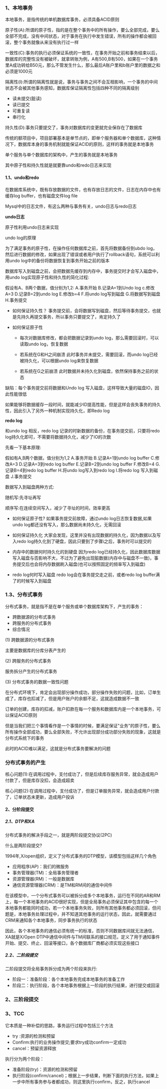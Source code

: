 ### 1、本地事务

本地事务，是指传统的单机数据库事务，必须具备ACID原则

原子性(A):所谓的原子性，指的是在整个事务中的所有操作，要么全部完成，要么全部不完成，没有中间状态，对于事务在执行中发生错误，所有的操作都会被回滚，整个事务就像从来没有执行过一样

一致性(C):事务的执行必须保证系统的一致性，在事务开始之前和事务结束以后，数据库的完整性没有被破坏，就拿转账为例，A有500,B有500，如果在一个事务里A成功转给B50元，那么不管发生什么，那么最后A账户里和b账户里的数据之和必须是1000元

隔离性(I):所谓的隔离性就是说，事务与事务之间不会互相影响，一个事务的中间状态不会被其他事务感知，数据库保证隔离性包括四种不同的隔离级别

- 读未提交(脏读)
- 读已提交
- 可重复读
- 串行化

持久性(D):事务只要提交了，事务对数据库的变更就完全保存在了数据库

传统的额项目中，项目部署基本是单节点的，即单个服务器和单个数据库，这种情况下，数据库本身的事务机制就能保证ACID的原则，这样的事务就是本地事务

单个服务与单个数据库的架构中，产生的事务就是本地事务

其中原子性和持久性就是就要靠undo和redo日志来实现

#### 1.1、undo和redo

在数据库系统中，既有存放数据的文件，也有存放日志的文件，日志在内存中也有缓存log buffer，也有磁盘文件log file

Mysql中的日志文件，有这么两种与事务有关，undo日志与redo日志

**undo日志**

原子性利用undo日志来实现

undo log的原理

为了满足事务的原子性，在操作任何数据库之前，首先将数据备份到ubdo log，然后进行数据的修改，如果出现了错误或者用户执行了rollback语句，系统可以利用undo log中的备份将数据恢复到事务开始之前的版本

数据库写入到磁盘之前，会把数据先缓存到内存中，事务提交时才会写入磁盘中，用undo log实现原子性和持久性的简化过程:

假设有A、B两个数据，值分别为1,2:
A.事务开始
B.记录A=1到Undo log
c.修改A=3
D.记录B=2到undo log
E.修改b=4
F.将undo log写到磁盘
G.将数据写到磁盘
H.事务提交

- 如何保证持久性？
  事务提交前，会将数据写到磁盘，然后等待事务提交，也就是先持久再提交事务，所以事务只要提交了，肯定持久了

- 如何保证原子性
  - 每次对数据库修改，都会把数据记录到undo log，那么需要回滚时，可以读取undo log，恢复数据

  - 若系统在G和H之间崩溃
  此时事务并未提交，需要回滚，而undo log已经被持久化，可以根据undo log来恢复数据

  - 若系统在G之前崩溃
  此时数据并未持久化到磁盘，依然保持事务之前的状态

缺陷：每个事务提交前将数据和Undo log 写入磁盘，这样导致大量的磁盘IO，因此性能很低

如果能够将数据缓存一段时间，就能减少ID提高性能，但是这样会丧失事务的持久性，因此引入了另外一种机制实现持久化，即Redo log

**redo log**

和undo log 相反，redo log 记录的时新数据的备份，在事务提交前，只要将redo log持久化即可，不需要将数据持久化，减少了IO的次数

先看一下基本原理:

假如有A,B两个数据，值分别为1,2
A.事务开始
B.记录A=1到undo log buffer
C.修改A=3
D.记录A=3到redo log buffer
E.记录B=2到undo log buffer
F.修改B=4
G.记录B=4到redo log buffer
H.将undo log写入到redo log
I.将redo log 写入到磁盘
J.事务提交

数据写入到磁盘两种方式:

随机写:先寻址再写

顺序写:在连续空间写入，减少了寻址的时间，效率更高

- 如何保证原子性?
  如果事务提交前故障，通过undo log日志恢复数据,如果undo log都还没有写入，那么数据尚未持久化，无需回滚

- 如何保证持久化
  大家会发现，这里并没有出现数据的持久化，因为数据以及写入redo log持久化到了硬盘，因此只要到了步骤i之后，事务时可以提交的

- 内存中的数据何时持久化的到硬盘
  因为redo log已经持久化，因此数据库数据写入磁盘与否影响不大，不过为了避免出现脏数据(内存中与磁盘不一致)，事务提交后也会将内存数据刷入磁盘(也可以按照固定的频率写入到磁盘)

- redo log何时写入磁盘
  redo log会在事务提交走之前，或者redo log buffer满了的时候写入到磁盘
  
### 1.3、分布式事务

分布式事务，就是指不是在单个服务或单个数据库架构下，产生的事务：

- 跨数据源的分布式事务
- 跨服务的分布式事务
- 综合情况

(1) 跨数据源的分布式事务

主要是数据库的分库分表产生的

(2) 跨服务的分布式事务

服务拆分产生的分布式事务

(3) 分布式事务的数据一致性问题

在分布式环境下，肯定会出现部分操作成功，部分操作失败的问题，比如，订单生成了，库存也扣减了，但是用户账户的余额不足，这就造成数据不一致

订单的创建，库存的扣减，账户扣款在每一个服务和数据库内是一个本地事务，可以保证ACID原则

但是当我们把三个事情看作是一个事情的时候，要满足保证"业务"的原子性，要么所有操作全部成功，要么全部失败，不允许出现部分成功部分失败的现象，这就是分布式系统下的事务

此时的ACID难以满足，这就是分布式事务要解决的问题


### 分布式事务的产生

核心问题(1):在调用过程中，支付成功了，但是后续库存服务异常，就会造成用户付款了，但是库存没扣，会造成超卖

核心问题(2):在调用过程中，支付成功了，但是订单服务异常，就会造成用户付款了，订单状态未更新，造成用户投诉

#### 2、分阶段提交

##### 2.1、DTP和XA

分布式事务的解决手段之一，就是两阶段提交协议(2PC)

什么是两阶段提交?

1994年,X/open组织，定义了分布式事务的DTP模型，该模型包括这样几个角色

- 应用程序(AP)：我们的微服务
- 事务管理器(TM)：全局事务管理者
- 资源管理器(RM)：一般是数据库
- 通信资源管理器(CRM)：是TM和RM间的通信中间件

在该模型中，一个分布式事务可以被拆分成多个本地事务，运行在不同的AR和RM上，每一个本地事务的ACID很好实现，但是全局事务必须保证其中包含的每一个本地事务都能同时成功，若一个本地事务失败，则所有其他事务都必须回滚，但问题是，本地事务处理过程中，并不知道其他事务的运行状态，因此，就需要通过CRM来通知各个本地事务，同步事务执行的状态

因此，各个本地事务的通信必须有统一的标准，否则不同数据库间就无法通信，XA就是X/Open DTP中通信中间件与TM间联系的接口规范，定义了用于通知事件开始、提交、终止、回滚等接口，各个数据库厂商都必须实现这些接口


##### 2.2、二阶段提交

二阶段提交将全局事务拆分成为两个阶段来执行:

- 阶段一：准备阶段：各个本地事务完成本地事务的准备工作
- 阶段二：执行阶段，各个本地事务根据上一阶段的执行结果，进行提交或回滚

### 2、三阶段提交

### 3、TCC

它本质是一种补偿的思路，事务运行过程中包括三个方法
- try :资源的检测和预留
- Confirm:执行的业务操作提交;要求try成功confirm一定成功
- cancel：预留资源释放

执行分为两个阶段：
- 准备阶段(try)：资源的检测和预留
- 执行阶段(confirm/cancel)；根据上一步结果，判断下面的执行方法，如果上一步中所有事务参与者都成功，则这里执行confirm，反之，执行cancel

